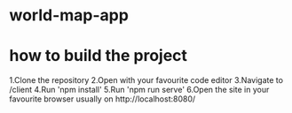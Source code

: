 # world-map-app

# how to build the project
1.Clone the repository
2.Open with your favourite code editor
3.Navigate to /client
4.Run 'npm install'
5.Run 'npm run serve'
6.Open the site in your favourite browser usually on http://localhost:8080/
